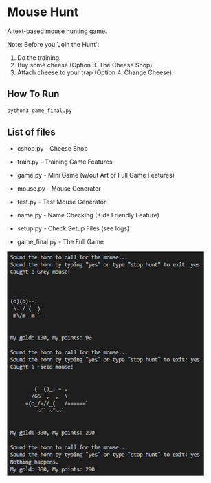 # Mouse Hunt

A text-based mouse hunting game.

Note: Before you 'Join the Hunt':
1. Do the training.
1. Buy some cheese (Option 3. The Cheese Shop).
1. Attach cheese to your trap (Option 4. Change Cheese).

## How To Run

```bash
python3 game_final.py
```

## List of files

* cshop.py - Cheese Shop

* train.py - Training Game Features

* game.py - Mini Game (w/out Art or Full Game Features)

* mouse.py - Mouse Generator

* test.py - Test Mouse Generator

* name.py - Name Checking (Kids Friendly Feature)

* setup.py - Check Setup Files (see logs)

* game_final.py - The Full Game

![alt text](https://github.com/bbat2575/MouseHunt/blob/main/Mousehunter.png)